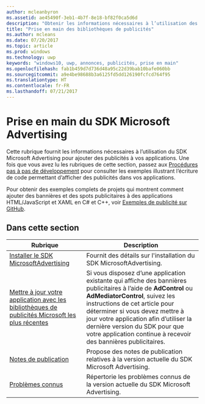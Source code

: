 ```yaml
---
author: mcleanbyron
ms.assetid: ae45490f-3eb1-4b7f-8e18-bf82f0ca5d6d
description: "Obtenir les informations nécessaires à l’utilisation des bibliothèques de publicités Microsoft pour ajouter des bannières et spots publicitaires à vos applications."
title: "Prise en main des bibliothèques de publicités"
ms.author: mcleans
ms.date: 07/20/2017
ms.topic: article
ms.prod: windows
ms.technology: uwp
keywords: "windows10, uwp, annonces, publicités, prise en main"
ms.openlocfilehash: fab1b459d7d736d48a95c22d39bab10bafe060bb
ms.sourcegitcommit: a9e4be98688b3a6125fd5dd126190fcfcd764f95
ms.translationtype: HT
ms.contentlocale: fr-FR
ms.lasthandoff: 07/21/2017
---
```

# <a name="get-started-with-the-microsoft-advertising-sdk"></a>Prise en main du SDK Microsoft Advertising

Cette rubrique fournit les informations nécessaires à l’utilisation du SDK Microsoft Advertising pour ajouter des publicités à vos applications. Une fois que vous avez lu les rubriques de cette section, passez aux [Procédures pas à pas de développement](developer-walkthroughs.md) pour consulter les exemples illustrant l’écriture de code permettant d’afficher des publicités dans vos applications.

Pour obtenir des exemples complets de projets qui montrent comment ajouter des bannières et des spots publicitaires à des applications HTML/JavaScript et XAML en C# et C++, voir [Exemples de publicité sur GitHub](http://aka.ms/githubads).


## <a name="in-this-section"></a>Dans cette section

| Rubrique                                                                                                       | Description                 |
|-------------------------------------------------------------------------------------------------------------|-----------------------------|
| [Installer le SDK MicrosoftAdvertising](install-the-microsoft-advertising-libraries.md) |  Fournit des détails sur l'installation du SDK MicrosoftAdvertising.  |
| [Mettre à jour votre application avec les bibliothèques de publicités Microsoft les plus récentes](update-your-app-to-the-latest-advertising-libraries.md)  | Si vous disposez d’une application existante qui affiche des bannières publicitaires à l’aide de **AdControl** ou **AdMediatorControl**, suivez les instructions de cet article pour déterminer si vous devez mettre à jour votre application afin d’utiliser la dernière version du SDK pour que votre application continue à recevoir des bannières publicitaires.  |
| [Notes de publication](release-notes-for-the-advertising-libraries.md)         |  Propose des notes de publication relatives à la version actuelle du SDK Microsoft Advertising.   |
| [Problèmes connus](known-issues-for-the-advertising-libraries.md)      |  Répertorie les problèmes connus de la version actuelle du SDK Microsoft Advertising.   |
